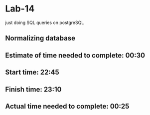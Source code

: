 # Lab-14
just doing SQL queries on postgreSQL


## Normalizing database

## Estimate of time needed to complete: 00:30

## Start time: 22:45

## Finish time: 23:10

## Actual time needed to complete: 00:25
